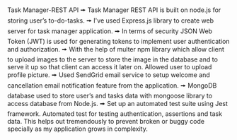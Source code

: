 Task Manager-REST API
🠚	Task Manager REST API is built on node.js for storing user’s to-do-tasks.
🠚	I've used Express.js library to create web server for task manager application.
🠚	In terms of security JSON Web Token (JWT) is used for generating tokens to implement user authentication and authorization. 
🠚	With the help of multer npm library which allow client to upload images to the server to store the image in the database and to serve it up so that client can access it later on. Allowed user to upload profile picture.
🠚	Used SendGrid email service to setup welcome and cancellation email notification feature from the application.
🠚	MongoDB database used to store user’s and tasks data with mongoose library to access database from Node.js.
🠚	Set up an automated test suite using Jest framework. Automated test for testing authentication, assertions and task data. This helps out tremendously to prevent broken or buggy code specially as my application grows in complexity.
